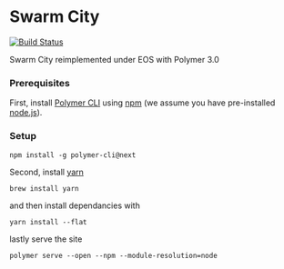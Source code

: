# Swarm City

[![Build Status](https://travis-ci.org/Polymer/polymer-starter-kit.svg?branch=master)](https://travis-ci.org/Polymer/polymer-starter-kit)

Swarm City reimplemented under EOS with Polymer 3.0

### Prerequisites

First, install [Polymer CLI](https://github.com/Polymer/polymer-cli) using
[npm](https://www.npmjs.com) (we assume you have pre-installed [node.js](https://nodejs.org)).

### Setup

    npm install -g polymer-cli@next

Second, install [yarn](https://yarnpkg.com/en/docs/install) 

    brew install yarn

and then install dependancies with 

    yarn install --flat

lastly serve the site

    polymer serve --open --npm --module-resolution=node
